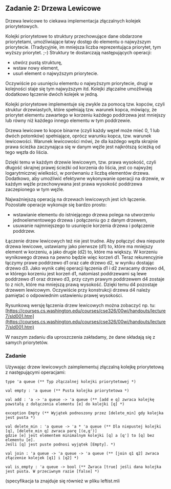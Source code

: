 ## Zadanie 2: Drzewa Lewicowe

Drzewa lewicowe to ciekawa implementacja złączalnych kolejek priorytetowych.   

Kolejki priorytetowe to struktury przechowujące dane obdarzone priorytetami, umożliwiające łatwy dostęp do elementu o najwyższym priorytecie. (Tradycyjnie, im mniejsza liczba reprezentująca priorytet, tym wyższy priorytet. ;-) Struktury te dostarczają następujących operacji:

* utwórz pustą strukturę,
* wstaw nowy element,
* usuń element o najwyższym priorytecie.

Oczywiście po usunięciu elementu o najwyższym priorytecie, drugi w kolejności staje się tym najwyższym itd. Kolejki złączalne umożliwiają dodatkowo łączenie dwóch kolejek w jedną.   

Kolejki priorytetowe implementuje się zwykle za pomocą tzw. kopców, czyli struktur drzewiastych, które spełniają tzw. warunek kopca, mówiący, że priorytet elementu zawartego w korzeniu każdego poddrzewa jest mniejszy lub równy niż każdego innego elementu w tym poddrzewie.   

Drzewa lewicowe to kopce binarne (czyli każdy węzeł może mieć 0, 1 lub dwóch potomków) spełniające, oprócz warunku kopca, tzw. warunek lewicowości. Warunek lewicowości mówi, że dla każdego węzła skrajnie prawa ścieżka zaczynająca się w danym węźle jest najkrótszą ścieżką od tego węzła do liścia.  

Dzięki temu w każdym drzewie lewicowym, tzw. prawa wysokość, czyli długość skrajnej prawej ścieżki od korzenia do liścia, jest co najwyżej logarytmicznej wielkości, w porównaniu z liczbą elementów drzewa. Dodatkowo, aby umożliwić efektywne wykonywanie operacji na drzewie, w każdym węźle przechowywana jest prawa wysokość poddrzewa zaczepionego w tym węźle.  

Najważniejszą operacją na drzewach lewicowych jest ich łączenie. Pozostałe operacje wykonuje się bardzo prosto:

* wstawianie elementu do istniejącego drzewa polega na utworzeniu jednoelementowego drzewa i połączeniu go z danym drzewem,
* usuwanie najmniejszego to usunięcie korzenia drzewa i połączenie poddrzew.

Łączenie drzew lewicowych też nie jest trudne. Aby połączyć dwa niepuste drzewa lewicowe, ustawiamy jako pierwsze (d1) to, które ma mniejszy element w korzeniu, a jako drugie (d2) to, które ma większy. W korzeniu wynikowego drzewa na pewno będzie więc korzeń d1\. Teraz rekurencyjnie łączymy prawe poddrzewo d1 oraz całe drzewo d2, w wyniku dostając drzewo d3\. Jako wynik całej operacji łączenia d1 i d2 zwracamy drzewo d4, w którego korzeniu jest korzeń d1, natomiast poddrzewami są lewe poddrzewo d1 oraz drzewo d3, przy czym prawym poddrzewem d4 zostaje to z nich, które ma mniejszą prawą wysokość. Dzięki temu d4 pozostaje drzewem lewicowym. Oczywiście przy konstrukcji drzewa d4 należy pamiętać o odpowiednim ustawieniu prawej wysokości.  

Rysunkową wersję łączenia drzew lewicowych można zobaczyć np. tu:  
[https://courses.cs.washington.edu/courses/cse326/00wi/handouts/lecture7/sld001.htm](https://courses.cs.washington.edu/courses/cse326/00wi/handouts/lecture7/sld001.htm)  

W naszym zadaniu dla uproszczenia zakładamy, że dane składają się z samych priorytetów.

### Zadanie

Używając drzew lewicowych zaimplementuj złączalną kolejkę priorytetową z następującymi operacjami:

    type 'a queue (** Typ złączalnej kolejki priorytetowej *) 

    val empty : 'a queue (** Pusta kolejka priorytetowa *) 

    val add : 'a -> 'a queue -> 'a queue (** [add e q] zwraca kolejkę powstałą z dołączenia elementu [e] do kolejki [q] *) 

    exception Empty (** Wyjątek podnoszony przez [delete_min] gdy kolejka jest pusta *) 

    val delete_min : 'a queue -> 'a * 'a queue (** Dla niepustej kolejki [q], [delete_min q] zwraca parę [(e,q')]   
    gdzie [e] jest elementem minimalnym kolejki [q] a [q'] to [q] bez elementu [e].   
    Jeśli [q] jest puste podnosi wyjątek [Empty]. *) 

    val join : 'a queue -> 'a queue -> 'a queue (** [join q1 q2] zwraca złączenie kolejek [q1] i [q2] *) 

    val is_empty : 'a queue -> bool (** Zwraca [true] jeśli dana kolejka jest pusta. W przeciwnym razie [false] *)

(specyfikacja ta znajduje się również w pliku leftist.mli
